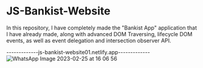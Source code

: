 # JS-Bankist-Website
In this repository, I have completely made the "Bankist App" application that I have already made, along with advanced DOM Traversing, lifecycle DOM events, as well as event delegation and intersection observer API.

-------------js-bankist-website01.netlify.app-------------
![WhatsApp Image 2023-02-25 at 16 06 56](https://user-images.githubusercontent.com/113640526/221359212-f646fbd2-0a11-4a7a-a9e9-95671de945fe.jpeg)
